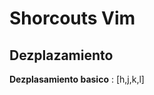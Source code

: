# Shorcouts Vim
## Dezplazamiento
**Dezplasamiento basico** : [h,j,k,l]

<!--stackedit_data:
eyJoaXN0b3J5IjpbMjU5MTYwMTM2XX0=
-->
